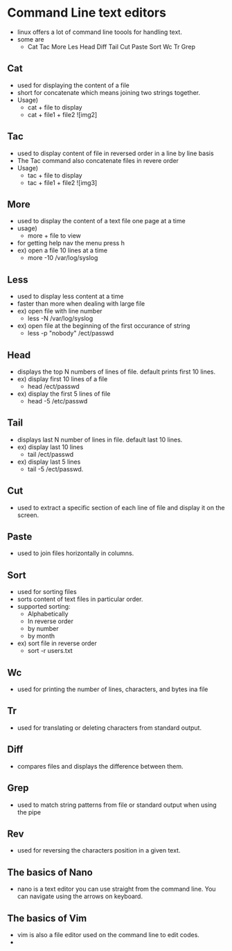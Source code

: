 # Command Line text editors
* linux offers a lot of command line toools for handling text.
* some are
  * Cat Tac More Les Head Diff Tail Cut Paste Sort Wc Tr Grep
 ## Cat
* used for displaying the content of a file
* short for concatenate which means joining two strings together.
* Usage) 
  * cat + file to display
  * cat + file1 + file2
![img2]

 ## Tac
* used to display content of file in reversed order in a line by line basis
* The Tac command also concatenate files in revere order
* Usage)
  * tac + file to display
  * tac + file1 + file2
![img3]
 ## More
* used to display the content of a text file one page at a time
* usage) 
  * more + file to view
* for getting help nav the menu press h
* ex) open a file 10 lines at a time
  * more -10 /var/log/syslog
## Less
* used to display less content at a time
* faster than more when dealing with large file
* ex) open file with line number
  * less -N /var/log/syslog
* ex) open file at the beginning of the first occurance of string
  * less -p "nobody" /ect/passwd
 ## Head
* displays the top N numbers of lines of file. default prints first 10 lines. 
* ex) display first 10 lines of a file
  * head /ect/passwd
* ex) display the first 5 lines of file
  * head -5 /etc/passwd
## Tail
* displays last N number of lines in file. default last 10 lines.
* ex) display last 10 lines 
  * tail /ect/passwd
* ex) display last 5 lines
  * tail -5 /ect/passwd.
## Cut
* used to extract a specific section of each line of file and display it on the screen.
## Paste
* used to join files horizontally in columns.
## Sort
* used for sorting files
* sorts content of text files in particular order.
* supported sorting:
  * Alphabetically 
  * In reverse order
  * by number
  * by month
* ex) sort file in reverse order
  * sort -r users.txt
## Wc 
* used for printing the number of lines, characters, and bytes ina file
## Tr
* used for  translating or deleting characters from standard output.
## Diff
* compares files and displays the difference between them.
## Grep
* used to match string patterns from file or standard output when using the pipe
## Rev
* used for reversing the characters position in a given text.

## The basics of Nano
* nano is a text editor you can use straight from the command line. You can navigate using the arrows on keyboard.


## The basics of Vim
* vim is also a file editor used on the command line to edit codes.
* 